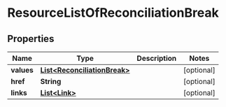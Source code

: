 

# ResourceListOfReconciliationBreak

## Properties

Name | Type | Description | Notes
------------ | ------------- | ------------- | -------------
**values** | [**List&lt;ReconciliationBreak&gt;**](ReconciliationBreak.md) |  |  [optional]
**href** | **String** |  |  [optional]
**links** | [**List&lt;Link&gt;**](Link.md) |  |  [optional]



